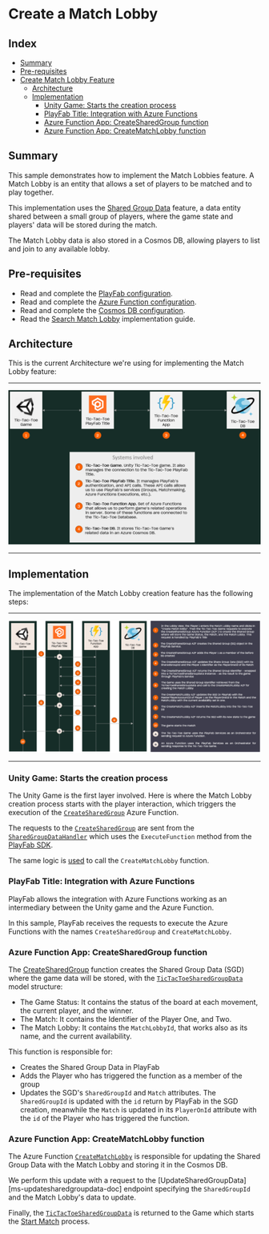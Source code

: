 # Create a Match Lobby

## Index

* [Summary][summary]
* [Pre-requisites][prerequisites]
* [Create Match Lobby Feature][create-match-lobby-feature]
  * [Architecture][architecture]
  * [Implementation][implementation]
    * [Unity Game: Starts the creation process][unity-game-starts-the-creation-process]
    * [PlayFab Title: Integration with Azure Functions][playfab-title-integration-with-azure-functions]
    * [Azure Function App: CreateSharedGroup function][azure-function-app-create-shared-group-function]
    * [Azure Function App: CreateMatchLobby function][azure-function-app-creatematchlobby-function]

## Summary

This sample demonstrates how to implement the Match Lobbies feature. A Match Lobby is an entity that allows a set of players to be matched and to play together. 

This implementation uses the [Shared Group Data][shared-group-data] feature, a data entity shared between a small group of players, where the game state and players' data will be stored during the match.

The Match Lobby data is also stored in a Cosmos DB, allowing players to list and join to any available lobby.

## Pre-requisites

* Read and complete the [PlayFab configuration][playfab-config-readme].
* Read and complete the [Azure Function configuration][azure-function-config-readme].
* Read and complete the [Cosmos DB configuration][cosmos-db-config-readme].
* Read the [Search Match Lobby][search-match-lobby-readme] implementation guide.

## Architecture

This is the current Architecture we're using for implementing the Match Lobby feature:

---

![High-level architecture](./document-assets/high-level-architecture.png)

---

## Implementation

The implementation of the Match Lobby creation feature has the following steps:

---

![Match Lobby Creation](./document-assets/images/diagrams/match-lobby-creation.png)

---

### Unity Game: Starts the creation process

The Unity Game is the first layer involved. Here is where the Match Lobby creation process starts with the player interaction, which triggers the execution of the [`CreateSharedGroup`][create-shared-group-data] Azure Function.

The requests to the [`CreateSharedGroup`][create-shared-group-data] are sent from the [`SharedGroupDataHandler`][shared-group-handler] which uses the `ExecuteFunction` method from the [PlayFab SDK][playfab-sdk].

The same logic is [used](./TicTacToe/Assets/Scripts/Handlers/MatchlobbyHandler.cs#L47) to call the `CreateMatchLobby` function.

### PlayFab Title: Integration with Azure Functions

PlayFab allows the integration with Azure Functions working as an intermediary between the Unity game and the Azure Function.

In this sample, PlayFab receives the requests to execute the Azure Functions with the names `CreateSharedGroup` and `CreateMatchLobby`.

### Azure Function App: CreateSharedGroup function

The [CreateSharedGroup][create-shared-group-data] function creates the Shared Group Data (SGD) where the game data will be stored, with the [`TicTacToeSharedGroupData`][tictactoe-shared-group-data] model structure:

* The Game Status: It contains the status of the board at each movement, the current player, and the winner.
* The Match: It contains the Identifier of the Player One, and Two.
* The Match Lobby: It contains the `MatchLobbyId`, that works also as its name, and the current availability.

This function is responsible for:

* Creates the Shared Group Data in PlayFab
* Adds the Player who has triggered the function as a member of the group
* Updates the SGD's `SharedGroupId` and `Match` attributes. The `SharedGroupId` is updated with the `id` return by PlayFab in the SGD creation, meanwhile the `Match` is updated in its `PlayerOnId` attribute with the `id`  of the Player who has triggered the function.

### Azure Function App: CreateMatchLobby function

The Azure Function [`CreateMatchLobby`][create-match-lobby] is responsible for updating the Shared Group Data with the Match Lobby and storing it in the Cosmos DB.

We perform this update with a request to the [UpdateSharedGroupData][ms-updatesharedgroupdata-doc] endpoint specifying the `SharedGroupId` and the Match Lobby's data to update.

Finally, the [`TicTacToeSharedGroupData`][tictactoe-shared-group-data] is returned to the Game which starts the [Start Match][start-match-readme] process. 

<!-- Index Links -->

[summary]: #summary
[prerequisites]: #pre-requisites
[create-match-lobby-feature]: #create-match-lobby-feature
[architecture]: #architecture
[implementation]: #implementation

<!-- Auto reference -->

[playfab-title-integration-with-azure-functions]: #playfab-title-integration-with-azure-functions
[unity-game-starts-the-creation-process]: #unity-game-starts-the-creation-process
[azure-function-app-create-shared-group-function]: #azure-function-app-createsharedgroup-function
[unity-game-calls-to-the-creatematchlobby-function]: #unity-game-calls-to-the-creatematchlobby-function
[azure-function-app-creatematchlobby-function]: #azure-function-app-creatematchlobby-function



<!-- READMEs -->

[search-match-lobby-readme]: ./search-match-lobby.md
[playfab-config-readme]: ./TicTacToe/README.md
[azure-function-config-readme]: ./AzureFunctions/README.md
[cosmos-db-config-readme]: ./AzureFunctions/cosmos-db-configuration.md
[start-match-readme]: ./start-match.md

<!-- AZURE FUNCTIONS -->
[create-shared-group-data]: ./AzureFunctions/TicTacToeFunctions/Functions/CreateSharedGroup.cs
[tictactoe-shared-group-data]: ./AzureFunctions/TicTacToeFunctions/Models/TicTacToeSharedGroupData.cs
[create-match-lobby]: ./AzureFunctions/TicTacToeFunctions/Functions/CreateMatchLobby.cs

<!-- Game -->
[start-match-method]: ./TicTacToe/Assets/Scripts/Lobby.cs#L219
[shared-group-handler]: ./TicTacToe/Assets/Scripts/Handlers/SharedGroupHandler.cs#L16

<!-- PlayFab References -->

[shared-group-data]: https://docs.microsoft.com/gaming/playfab/features/social/groups/using-shared-group-data
[playfab-sdk]: https://github.com/PlayFab/CSharpSDK
